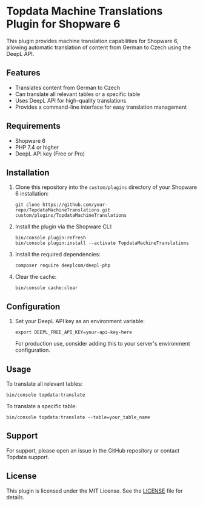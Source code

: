 # Topdata Machine Translations Plugin for Shopware 6

This plugin provides machine translation capabilities for Shopware 6, allowing automatic translation of content from German to Czech using the DeepL API.

## Features

- Translates content from German to Czech
- Can translate all relevant tables or a specific table
- Uses DeepL API for high-quality translations
- Provides a command-line interface for easy translation management

## Requirements

- Shopware 6
- PHP 7.4 or higher
- DeepL API key (Free or Pro)

## Installation

1. Clone this repository into the `custom/plugins` directory of your Shopware 6 installation:
   ```
   git clone https://github.com/your-repo/TopdataMachineTranslations.git custom/plugins/TopdataMachineTranslations
   ```

2. Install the plugin via the Shopware CLI:
   ```
   bin/console plugin:refresh
   bin/console plugin:install --activate TopdataMachineTranslations
   ```

3. Install the required dependencies:
   ```
   composer require deeplcom/deepl-php
   ```

4. Clear the cache:
   ```
   bin/console cache:clear
   ```

## Configuration

1. Set your DeepL API key as an environment variable:
   ```
   export DEEPL_FREE_API_KEY=your-api-key-here
   ```
   For production use, consider adding this to your server's environment configuration.

## Usage

To translate all relevant tables:
```
bin/console topdata:translate
```

To translate a specific table:
```
bin/console topdata:translate --table=your_table_name
```

## Support

For support, please open an issue in the GitHub repository or contact Topdata support.

## License

This plugin is licensed under the MIT License. See the [LICENSE](LICENSE) file for details.
